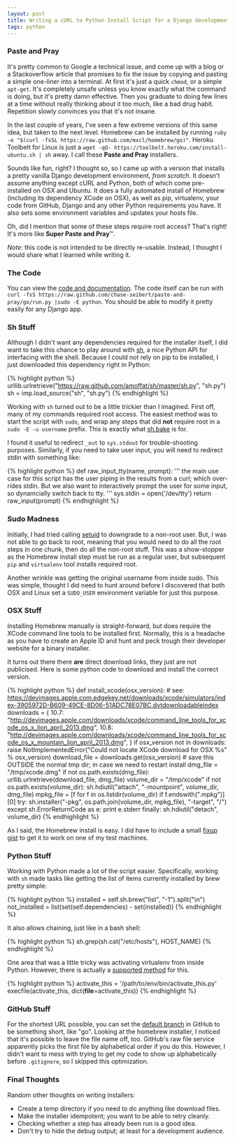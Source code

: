 ```yaml
---
layout: post
title: Writing a cURL to Python Install Script for a Django development environment
tags: python
---
```


### Paste and Pray

It's pretty common to Google a technical issue, and come up with a blog or a Stackoverflow article that promises to fix the issue by copying and pasting a simple one-liner into a terminal. At first it's just a quick `chmod`, or a simple `apt-get`. It's completely unsafe unless you know exactly what the command is doing, but it's pretty damn effective. Then you graduate to doing few lines at a time without really thinking about it too much, like a bad drug habit. Repetition slowly convinces you that it's not insane.

In the last couple of years, I've seen a few extreme versions of this same idea, but taken to the next level. Homebrew can be installed by running `ruby -e "$(curl -fsSL https://raw.github.com/mxcl/homebrew/go)"`. Heroku Toolbelt for Linux is just a `wget -qO- https://toolbelt.heroku.com/install-ubuntu.sh | sh` away. I call these __Paste and Pray__ installers.

Sounds like fun, right? I thought so, so I came up with a version that installs a pretty vanilla Django development environment, _from scratch_. It doesn't assume anything except cURL and Python, both of which come pre-installed on OSX and Ubuntu. It does a fully automated install of Homebrew (including its dependency XCode on OSX), as well as pip, virtualenv, your code from GitHub, Django and any other Python requirements you have. It also sets some environment variables and updates your hosts file.

Oh, did I mention that some of these steps require root access? That's right! It's more like __Super Paste and Pray__&trade;.

_Note:_ this code is not intended to be directly re-usable. Instead, I thought I would share what I learned while writing it.

### The Code

You can view the [code and documentation](https://github.com/chase-seibert/paste-and-pray). The code itself can be run with `curl -fsS https://raw.github.com/chase-seibert/paste-and-pray/go/run.py |sudo -E python`. You should be able to modify it pretty easily for any Django app.

### Sh Stuff

Although I didn't want any dependencies required for the installer itself, I did want to take this chance to play around with [sh](https://github.com/amoffat/sh), a nice Python API for interfacing with the shell. Because I could not rely on pip to be installed, I just downloaded this dependency right in Python:

{% highlight python %}
urllib.urlretrieve("https://raw.github.com/amoffat/sh/master/sh.py", "sh.py")
sh = imp.load_source("sh", "sh.py")
{% endhighlight %}

Working with `sh` turned out to be a little trickier than I imagined. First off, many of my commands required root access. The easiest method was to start the script with `sudo`, and wrap any steps that did __not__ require root in a `sudo -E -u username` prefix. This is exactly what [sh.bake](http://amoffat.github.io/sh/#baking) is for.

I found it useful to redirect `_out` to `sys.stdout` for trouble-shooting purposes. Similarly, if you need to take user input, you will need to redirect stdin with something like:

{% highlight python %}
def raw_input_tty(name, prompt):
    ''' the main use case for this script has the user piping in the results from
    a curl; which over-rides stdin. But we also want to interactively prompt the user
    for some input, so dynamcially switch back to tty. '''
    sys.stdin = open('/dev/tty')
    return raw_input(prompt)
{% endhighlight %}

### Sudo Madness

Initially, I had tried calling [setuid](http://docs.python.org/2/library/os.html#os.setuid) to downgrade to a non-root user. But, I was not able to go back to root, meaning that you would need to do all the root steps in one chunk, then do all the non-root stuff. This was a show-stopper as the Homebrew install step must be run as a regular user, but subsequent `pip` and `virtualenv` tool installs required root.

Another wrinkle was getting the original username from inside sudo. This was simple, thought I did need to hunt around before I discovered that both OSX and Linux set a `SUDO_USER` environment variable for just this purpose.

### OSX Stuff

Installing Homebrew manually is straight-forward, but does require the XCode command line tools to be installed first. Normally, this is a headache as you have to create an Apple ID and hunt and peck trough their developer website for a binary installer.

It turns out there there __are__ direct download links, they just are not publicised. Here is some python code to download and install the correct version.

{% highlight python %}
def install_xcode(osx_version):
    # see: https://devimages.apple.com.edgekey.net/downloads/xcode/simulators/index-3905972D-B609-49CE-8D06-51ADC78E07BC.dvtdownloadableindex
    downloads = {
        10.7: "http://devimages.apple.com/downloads/xcode/command_line_tools_for_xcode_os_x_lion_april_2013.dmg",
        10.8: "http://devimages.apple.com/downloads/xcode/command_line_tools_for_xcode_os_x_mountain_lion_april_2013.dmg",
    }
    if osx_version not in downloads:
        raise NotImplementedError("Could not locate XCode download for OSX %s" % osx_version)
    download_file = downloads.get(osx_version)
    # save this OUTSIDE the normal tmp dir; in case we need to restart install
    dmg_file = "/tmp/xcode.dmg"
    if not os.path.exists(dmg_file):
        urllib.urlretrieve(download_file, dmg_file)
    volume_dir = "/tmp/xcode"
    if not os.path.exists(volume_dir):
        sh.hdiutil("attach", "-mountpoint", volume_dir, dmg_file)
    mpkg_file = [f for f in os.listdir(volume_dir) if f.endswith(".mpkg")][0]
    try:
        sh.installer("-pkg", os.path.join(volume_dir, mpkg_file), "-target", "/")
    except sh.ErrorReturnCode as e:
        print e.stderr
    finally:
        sh.hdiutil("detach", volume_dir)
{% endhighlight %}

As I said, the Homebrew install is easy. I did have to include a small [fixup gist](https://gist.github.com/rpavlik/768518/raw/fix_homebrew.rb) to get it to work on one of my test machines.

### Python Stuff

Working with Python made a lot of the script easier. Specifically, working with `sh` made tasks like getting the list of items currently installed by brew pretty simple:

{% highlight python %}
installed = self.sh.brew("list", "-1").split("\n")
not_installed = list(set(self.dependencies) - set(installed))
{% endhighlight %}

It also allows chaining, just like in a bash shell:

{% highlight python %}
sh.grep(sh.cat("/etc/hosts"), HOST_NAME)
{% endhighlight %}

One area that was a little tricky was activating virtualenv from inside Python. However, there is actually a [supported method](http://www.virtualenv.org/en/latest/#using-virtualenv-without-bin-python) for this.

{% highlight python %}
activate_this = '/path/to/env/bin/activate_this.py'
execfile(activate_this, dict(__file__=activate_this))
{% endhighlight %}

### GitHub Stuff

For the shortest URL possible, you can set the [default branch](https://help.github.com/articles/setting-the-default-branch) in GitHub to be something short, like "go". Looking at the homebrew installer, I noticed that it's possible to leave the file name off, too. GitHub's raw file service apparently picks the first file by alphabetical order if you do this. However, I didn't want to mess with trying to get my code to show up alphabetically before `.gitignore`, so I skipped this optimization.

### Final Thoughts

Random other thoughts on writing installers:

- Create a temp directory if you need to do anything like download files.
- Make the installer idempotent; you want to be able to retry cleanly.
- Checking whether a step has already been run is a good idea.
- Don't try to hide the debug output; at least for a development audience.
